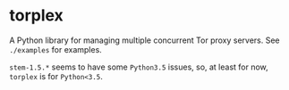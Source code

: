 # torplex

A Python library for managing multiple concurrent Tor proxy servers.
See `./examples` for examples.

`stem-1.5.*` seems to have some `Python3.5` issues, so, at least for now, `torplex` is for `Python<3.5`.
